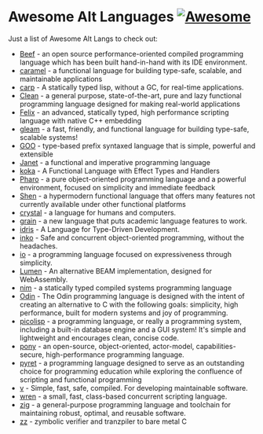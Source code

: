 # Awesome Alt Languages [![Awesome](https://cdn.rawgit.com/sindresorhus/awesome/d7305f38d29fed78fa85652e3a63e154dd8e8829/media/badge.svg)](https://github.com/sindresorhus/awesome)

Just a list of Awesome Alt Langs to check out:

* [Beef](https://www.beeflang.org/) - an open source performance-oriented compiled programming language which has been built hand-in-hand with its IDE environment.
* [caramel](https://caramel.run) - a functional language for building type-safe, scalable, and maintainable applications
* [carp](https://github.com/carp-lang/Carp) - A statically typed lisp, without a GC, for real-time applications.
* [Clean](https://clean.cs.ru.nl/Clean) - a general purpose, state-of-the-art, pure and lazy functional programming language designed for making real-world applications
* [Felix](http://felix-lang.github.io/felix/) -  an advanced, statically typed, high performance scripting language with native C++ embedding
* [gleam](https://gleam.run/) - a fast, friendly, and functional language for building type-safe, scalable systems!
* [GOO](https://googoogaga.github.io/) - type-based prefix syntaxed language that is simple, powerful and extensible
* [Janet](https://janet-lang.org) - a functional and imperative programming language 
* [koka](https://koka-lang.github.io/koka/doc/index.html) - A Functional Language with Effect Types and Handlers
* [Pharo](https://pharo.org) - a pure object-oriented programming language and a powerful environment, focused on simplicity and immediate feedback
* [Shen](http://shenlanguage.org/) - a hypermodern functional language that offers many features not currently available under other functional platforms
* [crystal](https://crystal-lang.org/) - a language for humans and computers.
* [grain](https://grain-lang.org) - a new language that puts academic language features to work.
* [idris](https://www.idris-lang.org/) - A Language for Type-Driven Development.
* [inko](https://inko-lang.org) - Safe and concurrent object-oriented programming, without the headaches.
* [io](https://iolanguage.org) - a programming language focused on expressiveness through simplicity.
* [Lumen](https://github.com/lumen/lumen) - An alternative BEAM implementation, designed for WebAssembly.
* [nim](https://nim-lang.org/) - a statically typed compiled systems programming language
* [Odin](https://odin-lang.org/) - The Odin programming language is designed with the intent of creating an alternative to C with the following goals: simplicity, high performance, built for modern systems and joy of programming.
* [picolisp](https://picolisp.com) - a programming language, or really a programming system, including a built-in database engine and a GUI system! It's simple and lightweight and encourages clean, concise code.
* [pony](https://www.ponylang.io/) - an open-source, object-oriented, actor-model, capabilities-secure, high-performance programming language.
* [pyret](https://pyret.org) - a programming language designed to serve as an outstanding choice for programming education while exploring the confluence of scripting and functional programming
* [v](https://vlang.io) - Simple, fast, safe, compiled. For developing maintainable software.
* [wren](https://wren.io/) - a small, fast, class-based concurrent scripting language.
* [zig](https://ziglang.org/) - a general-purpose programming language and toolchain for maintaining robust, optimal, and reusable software.
* [zz](https://github.com/zetzit/zz) -  zymbolic verifier and tranzpiler to bare metal C
